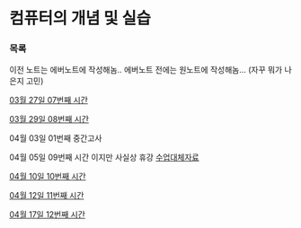 컴퓨터의 개념 및 실습
===

### 목록

이전 노트는 에버노트에 작성해놈.. 에버노트 전에는 원노트에 작성해놈... (자꾸 뭐가 나은지 고민)

[03월 27일 07번째 시간](20170327.md)

[03월 29일 08번째 시간](20170329.md)

04월 03일 01번째 중간고사

04월 05일 09번째 시간 이지만 사실상 휴강 [수업대체자료](http://archi.snu.ac.kr/courses/under/17_spring_computer_concept/slides/PattPatelCh07-2017-rec.ppt)

[04월 10일 10번째 시간](20170410.md)

[04월 12일 11번째 시간](20170412.md)

[04월 17일 12번째 시간](20170417.md)